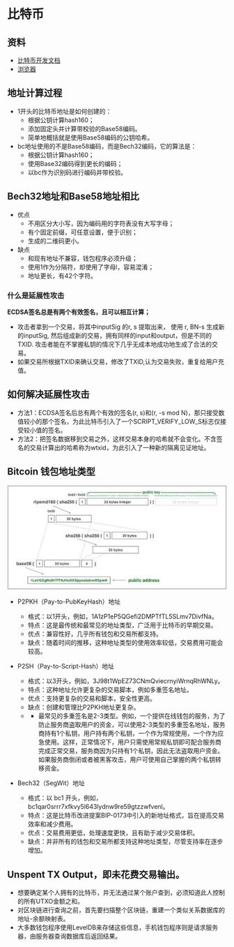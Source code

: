 # 比特币

## 资料
- [比特币开发文档](https://developer.bitcoin.org/reference/rpc/)
- [浏览器](https://btc.com/zh-CN)

## 地址计算过程
- 1开头的比特币地址是如何创建的：
  - 根据公钥计算hash160；
  - 添加固定头并计算带校验的Base58编码。
  - 简单地概括就是使用Base58编码的公钥哈希。
- bc地址使用的不是Base58编码，而是Bech32编码，它的算法是：
  - 根据公钥计算hash160；
  - 使用Base32编码得到更长的编码；
  - 以bc作为识别码进行编码并带校验。

## Bech32地址和Base58地址相比
- 优点
  - 不用区分大小写，因为编码用的字符表没有大写字母；
  - 有个固定前缀，可任意设置，便于识别；
  - 生成的二维码更小。
- 缺点
  - 和现有地址不兼容，钱包程序必须升级；
  - 使用1作为分隔符，却使用了字母l，容易混淆；
  - 地址更长，有42个字符。

### 什么是延展性攻击
**ECDSA签名总是有两个有效签名，且可以相互计算；**
- 攻击者拿到一个交易，将其中inputSig 的r, s 提取出来， 使用 r, BN-s 生成新的inputSig, 然后组成新的交易，拥有同样的input和output，但是不同的TXID. 攻击者能在不掌握私钥的情况下几乎无成本地成功地生成了合法的交易。
- 如果交易所根据TXID来确认交易，修改了TXID,认为交易失败，重复给用户充值。

## 如何解决延展性攻击
- 方法1：ECDSA签名后总有两个有效的签名(r, s)和(r, -s mod N)，那只接受数值较小的那个签名，为此比特币引入了一个SCRIPT_VERIFY_LOW_S标志仅接受较小值的签名。
- 方法2：把签名数据移到交易之外，这样交易本身的哈希就不会变化。不含签名的交易计算出的哈希称为wtxid，为此引入了一种新的隔离见证地址。




## Bitcoin 钱包地址类型

![计算公钥地址](../images/compressed-address.jpg)

- P2PKH（Pay-to-PubKeyHash）地址
  - 格式：以1开头，例如，1A1zP1eP5QGefi2DMPTfTL5SLmv7DivfNa。
  - 特点：这是最传统和最常见的地址类型，广泛用于比特币的早期交易。
  - 优点：兼容性好，几乎所有钱包和交易所都支持。
  - 缺点：随着时间的推移，这种地址类型的使用效率较低，交易费用可能会较高。

- P2SH（Pay-to-Script-Hash）地址
  - 格式：以3开头，例如，3J98t1WpEZ73CNmQviecrnyiWrnqRhWNLy。
  - 特点：这种地址允许更复杂的交易脚本，例如多重签名地址。
  - 优点：支持更复杂的交易和脚本，安全性更高。
  - 缺点：创建和管理比P2PKH地址更复杂。
  - - 最常见的多重签名是2-3类型。例如，一个提供在线钱包的服务，为了防止服务商盗取用户的资金，可以使用2-3类型的多重签名地址，服务商持有1个私钥，用户持有两个私钥，一个作为常规使用，一个作为应急使用。这样，正常情况下，用户只需使用常规私钥即可配合服务商完成正常交易，服务商因为只持有1个私钥，因此无法盗取用户资金。如果服务商倒闭或者被黑客攻击，用户可使用自己掌握的两个私钥转移资金。

- Bech32（SegWit）地址
  - 格式：以 bc1 开头，例如，bc1qar0srrr7xfkvy5l643lydnw9re59gtzzwfvenl。
  - 特点：这是比特币改进提案BIP-0173中引入的新地址格式，旨在提高交易效率和减少费用。
  - 优点：交易费用更低，处理速度更快，且有助于减少交易体积。
  - 缺点：并非所有的钱包和交易所都支持这种地址类型，尽管支持率在逐步增加。


## Unspent TX Output，即未花费交易输出。
- 想要确定某个人拥有的比特币，并无法通过某个账户查到，必须知道此人控制的所有UTXO金额之和。
- 对区块链进行查询之前，首先要扫描整个区块链，重建一个类似关系数据库的地址-余额映射表。
- 大多数钱包程序使用LevelDB来存储这些信息，手机钱包程序则是请求服务器，由服务器查询数据库后返回结果。
